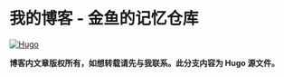 # 我的博客 - 金鱼的记忆仓库

[![Hugo](https://img.shields.io/badge/With-Hugo-yellow)](https://gohugo.io/)

**博客内文章版权所有，如想转载请先与我联系。此分支内容为 Hugo 源文件。**
